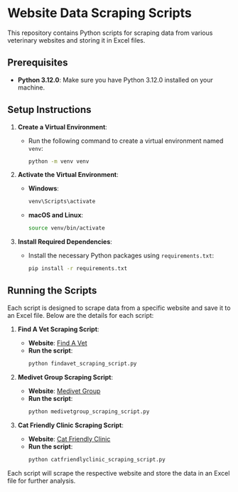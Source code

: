 # Website Data Scraping Scripts

This repository contains Python scripts for scraping data from various veterinary websites and storing it in Excel files.

## Prerequisites

- **Python 3.12.0**: Make sure you have Python 3.12.0 installed on your machine.

## Setup Instructions

1. **Create a Virtual Environment**:
   - Run the following command to create a virtual environment named `venv`:
     ```bash
     python -m venv venv
     ```

2. **Activate the Virtual Environment**:
   - **Windows**:
     ```bash
     venv\Scripts\activate
     ```
   - **macOS and Linux**:
     ```bash
     source venv/bin/activate
     ```

3. **Install Required Dependencies**:
   - Install the necessary Python packages using `requirements.txt`:
     ```bash
     pip install -r requirements.txt
     ```

## Running the Scripts

Each script is designed to scrape data from a specific website and save it to an Excel file. Below are the details for each script:

1. **Find A Vet Scraping Script**:
   - **Website**: [Find A Vet](https://findavet.rcvs.org.uk/find-a-vet-practice/?filter-choice=&filter-keyword=&filter-searchtype=practice&filter-pss=true&p=1)
   - **Run the script**:
     ```bash
     python findavet_scraping_script.py
     ```

2. **Medivet Group Scraping Script**:
   - **Website**: [Medivet Group](https://www.medivetgroup.com/vet-practices/?address=Λονδίνο,+Ηνωμένο+Βασίλειο&longitude=-0.1275862&latitude=51.5072178&isEmergency=False&page=1)
   - **Run the script**:
     ```bash
     python medivetgroup_scraping_script.py
     ```

3. **Cat Friendly Clinic Scraping Script**:
   - **Website**: [Cat Friendly Clinic](https://catfriendlyclinic.org/cat-owners/find-a-clinic/)
   - **Run the script**:
     ```bash
     python catfriendlyclinic_scraping_script.py
     ```

Each script will scrape the respective website and store the data in an Excel file for further analysis.
